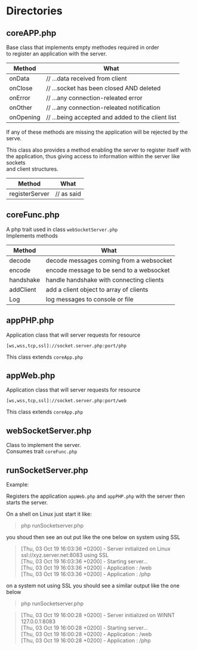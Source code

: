 # Directories


## coreAPP.php

Base class that implements empty methodes required in order   
to register an application with the server.

Method|What
------|----
onData    | // ...data received from client
onClose   | // ...socket has been closed AND deleted
onError   | // ...any connection-releated error
onOther   | // ...any connection-releated notification
onOpening | // ...being accepted and added to the client list

If any of these methods are missing the application will be rejected by the serve.   

This class also provides a method enabling the server to register itself with  
the application, thus giving access to information within the server like sockets  
and client structures.

Method|What
------|----
registerServer    | // as said


## coreFunc.php

A php trait used in class `webSocketServer.php`  
Implements methods 

Method|What
------|----
decode| decode messages coming from a websocket
encode| encode message to be send to a websocket
handshake|handle handshake with connecting clients
addClient| add a client object to array of clients
Log| log messages to console or file

## appPHP.php

Application class that will server requests for resource  

`[ws,wss,tcp,ssl]://socket.server.php:port/php`

This class extends `coreApp.php`

## appWeb.php

Application class that will server requests for resource 


`[ws,wss,tcp,ssl]://socket.server.php:port/web`

This class extends `coreApp.php`

## webSocketServer.php

Class to implement the server.  
Consumes trait `coreFunc.php`

## runSocketServer.php

Example:

Registers the application  `appWeb.php` and `appPHP.php` with the server
then starts the server.

On a shell on Linux  just start it like:

> php runSocketserver.php

you shoud then see an out put like the one below on system using SSL


> [Thu, 03 Oct 19 16:03:36 +0200] - Server initialized on Linux  ssl://xyz.server.net:8083 using SSL  
> [Thu, 03 Oct 19 16:03:36 +0200] - Starting server...  
> [Thu, 03 Oct 19 16:03:36 +0200] - Application : /web  
> [Thu, 03 Oct 19 16:03:36 +0200] - Application : /php  

on a system not using SSL you should see a similar output like the one below

> php runSocketserver.php

> [Thu, 03 Oct 19 16:00:28 +0200] - Server initialized on WINNT  127.0.0.1:8083  
> [Thu, 03 Oct 19 16:00:28 +0200] - Starting server...  
> [Thu, 03 Oct 19 16:00:28 +0200] - Application : /web  
> [Thu, 03 Oct 19 16:00:28 +0200] - Application : /php  

